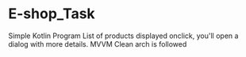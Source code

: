 # E-shop_Task 
Simple Kotlin Program
List of products displayed
onclick, you'll open a dialog with more details.
MVVM Clean arch is followed
